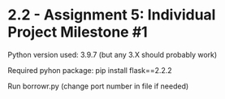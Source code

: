 # 2.2 - Assignment 5: Individual Project Milestone #1

Python version used: 3.9.7 (but any 3.X should probably work)

Required pyhon package:
pip install flask==2.2.2

Run borrowr.py (change port number in file if needed)